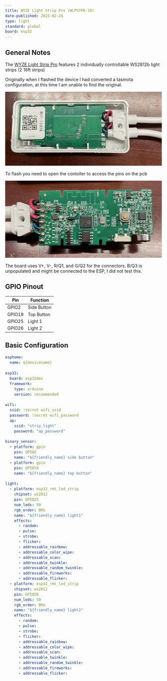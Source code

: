 ```yaml
---
title: WYZE Light Strip Pro (WLPSTPR-10)
date-published: 2023-02-24
type: light
standard: global
board: esp32
---
```


## General Notes

The [WYZE Light Strip Pro](https://www.wyze.com/products/wyze-lightstrip-pro) features 2 individually controllable
WS2812b light strips (2 16ft strips)

Originally when I flashed the device I had converted a tasmota configuration, at this time I am unable to find the
original.

![Flash pins](wlpstpr_pads.jpg "Flash Pins")

To flash you need to open the contoller to access the pins on the pcb

![Board IO](wlpstpr_io.jpg "Board IO")

The board uses V+, V-, R/Q1, and G/Q2 for the connectors. B/Q3 is unpopulated and might be connected to the ESP, I did
not test this.

## GPIO Pinout

| Pin    | Function    |
| ------ | ----------- |
| GPIO2  | Side Button |
| GPIO19 | Top Button  |
| GPIO25 | Light 1     |
| GPIO26 | Light 2     |

## Basic Configuration

```yaml
esphome:
  name: ${devicename}

esp32:
  board: esp32dev
  framework:
    type: arduino
    version: recommended

wifi:
  ssid: !secret wifi_ssid
  password: !secret wifi_password
  ap:
    ssid: "strip_light"
    password: "ap_password"

binary_sensor:
  - platform: gpio
    pin: GPIO2
    name: "${friendly_name} side button"
  - platform: gpio
    pin: GPIO19
    name: "${friendly_name} top button"

light:
  - platform: esp32_rmt_led_strip
    chipset: ws2812
    pin: GPIO25
    num_leds: 50
    rgb_order: BRG
    name: "${friendly_name} light1"
    effects:
      - random:
      - pulse:
      - strobe:
      - flicker:
      - addressable_rainbow:
      - addressable_color_wipe:
      - addressable_scan:
      - addressable_twinkle:
      - addressable_random_twinkle:
      - addressable_fireworks:
      - addressable_flicker:
  - platform: esp32_rmt_led_strip
    chipset: ws2812
    pin: GPIO26
    num_leds: 50
    rgb_order: BRG
    name: "${friendly_name} light2"
    effects:
      - random:
      - pulse:
      - strobe:
      - flicker:
      - addressable_rainbow:
      - addressable_color_wipe:
      - addressable_scan:
      - addressable_twinkle:
      - addressable_random_twinkle:
      - addressable_fireworks:
      - addressable_flicker:
```
